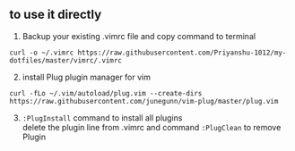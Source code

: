 ## to use it directly

1. Backup your existing .vimrc file and copy command to terminal
```
curl -o ~/.vimrc https://raw.githubusercontent.com/Priyanshu-1012/my-dotfiles/master/vimrc/.vimrc
```

2. install Plug plugin manager for vim
```
curl -fLo ~/.vim/autoload/plug.vim --create-dirs     https://raw.githubusercontent.com/junegunn/vim-plug/master/plug.vim
```

3. ```:PlugInstall``` command to install all plugins<br>
delete the plugin line from .vimrc and command ```:PlugClean``` to remove Plugin

